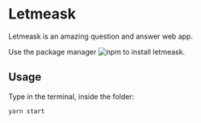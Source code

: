 # Letmeask 

Letmeask is an amazing question and answer web app.


Use the package manager ![npm](https://www.npmjs.com) to install letmeask.


## Usage

Type in the terminal, inside the folder:

```bash 
yarn start
```
